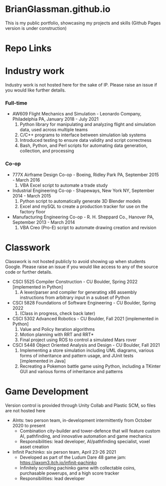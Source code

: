 # BrianGlassman.github.io
This is my public portfolio, showcasing my projects and skills
(Github Pages version is under construction)

# Repo Links

# Industry work
Industry work is not hosted here for the sake of IP.
Please raise an issue if you would like further details.

### Full-time
- AW609 Flight Mechanics and Simulation - Leonardo Company, Philadelphia PA, January 2018 - July 2021
  1. Python library for manipulating and analyzing flight and simulation data, used across multiple teams
  2. C/C++ programs to interface between simulation lab systems
  3. Introduced testing to ensure data validity and script correctness
  4. Bash, Python, and Perl scripts for automating data generation, collection, and processing

### Co-op
- 777X Airframe Design Co-op - Boeing, Ridley Park PA, September 2015 - March 2016
  1. VBA Excel script to automate a trade study
- Industrial Engineering Co-op - Shapeways, New York NY, September 2014 - March 2015
  1. Python script to automatically generate 3D Blender models
  2. Excel and mySQL to create a production tracker for use on the factory floor
- Manufacturing Engineering Co-op - R. H. Sheppard Co., Hanover PA, September 2013 - March 2014
  1. VBA Creo (Pro-E) script to automate drawing creation and revision

# Classwork
Classwork is not hosted publicly to avoid showing up when students Google.
Please raise an issue if you would like access to any of the source code or further details.

- CSCI 5525 Compiler Construction - CU Boulder, Spring 2022 [implemented in Python]
  1. A lexer/parser and compiler for generating x86 assembly instructions from arbitrary input in a subset of Python
- CSCI 5828 Foundations of Software Engineering - CU Boulder, Spring 2022
  1. (Class in progress, check back later)
- CSCI 5302 Advanced Robotics - CU Boulder, Fall 2021 [implemented in Python]
  1. Value and Policy Iteration algorithms
  2. Motion planning with RRT and RRT*
  3. Final project using ROS to control a simulated Mars rover
- CSCI 5448 Object Oriented Analysis and Design - CU Boulder, Fall 2021
  1. Implementing a store simulation including UML diagrams, various forms of inheritance and pattern usage, and JUnit tests [implemented in Java]
  2. Recreating a Pokemon battle game using Python, including a TKinter GUI and various forms of inheritance and patterns

# Game Development
Version control is provided through Unity Collab and Plastic SCM, so files are not hosted here
- AInts: two person team, in-development intermittently from October 2020 to present
  - Combination city-builder and tower-defence that will feature custom AI, pathfinding, and innovative automation and game mechanics
  - Responsibilities: lead developer, AI/pathfinding specialist, voxel asset creation
- Infinit Pachinko: six person team, April 23-26 2021
  - Developed as part of the Ludum Dare 48 game jam: https://jaxom3.itch.io/infinit-pachinko
  - Infinitely scrolling pachinko game with collectable coins, purchasable powerups, and a high score tracker
  - Responsibilities: lead developer
